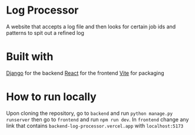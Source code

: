 # Log Processor
A website that accepts a log file and then looks for certain job ids and patterns to spit out a refined log
# Built with
[Django](https://www.djangoproject.com/) for the backend <be>
[React](https://react.dev/) for the frontend <be>
[Vite](https://vitejs.dev/) for packaging
# How to run locally
Upon cloning the repository, go to ```backend``` and run ```python manage.py runserver``` then go to ```frontend``` and run ```npm run dev```. In ```frontend``` change any link that contains ```backend-log-processor.vercel.app``` with ```localhost:5173```
